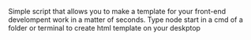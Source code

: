 Simple script that allows you to make a template for your front-end develompent work in a matter of seconds. Type node start in a cmd of a folder or terminal to create html template on your deskptop
